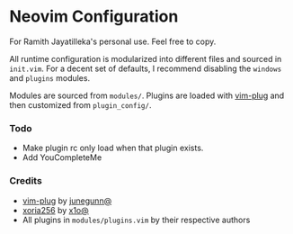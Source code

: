 # Neovim Configuration

For Ramith Jayatilleka's personal use. Feel free to copy.

All runtime configuration is modularized into different files and sourced in
`init.vim`. For a decent set of defaults, I recommend disabling the `windows`
and `plugins` modules.

Modules are sourced from `modules/`. Plugins are loaded with [vim-plug] and
then customized from `plugin_config/`.

### Todo

- Make plugin rc only load when that plugin exists.
- Add YouCompleteMe

### Credits

- [vim-plug] by [junegunn@] 
- [xoria256] by [x1o@] 
- All plugins in `modules/plugins.vim` by their respective authors

[junegunn@]: https://github.com/junegunn
[x1o@]: https://github.com/x1o
[vim-plug]: https://github.com/junegunn/vim-plug
[xoria256]: https://github.com/vim-scripts/xoria256.vim
